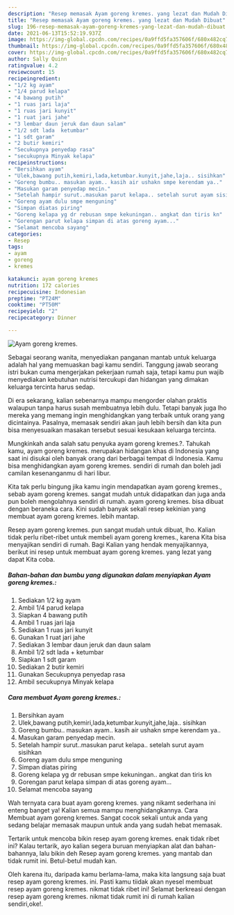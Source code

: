 ```yaml
---
description: "Resep memasak Ayam goreng kremes. yang lezat dan Mudah Dibuat"
title: "Resep memasak Ayam goreng kremes. yang lezat dan Mudah Dibuat"
slug: 196-resep-memasak-ayam-goreng-kremes-yang-lezat-dan-mudah-dibuat
date: 2021-06-13T15:52:19.937Z
image: https://img-global.cpcdn.com/recipes/0a9ffd5fa357606f/680x482cq70/ayam-goreng-kremes-foto-resep-utama.jpg
thumbnail: https://img-global.cpcdn.com/recipes/0a9ffd5fa357606f/680x482cq70/ayam-goreng-kremes-foto-resep-utama.jpg
cover: https://img-global.cpcdn.com/recipes/0a9ffd5fa357606f/680x482cq70/ayam-goreng-kremes-foto-resep-utama.jpg
author: Sally Quinn
ratingvalue: 4.2
reviewcount: 15
recipeingredient:
- "1/2 kg ayam"
- "1/4 parud kelapa"
- "4 bawang putih"
- "1 ruas jari laja"
- "1 ruas jari kunyit"
- "1 ruat jari jahe"
- "3 lembar daun jeruk dan daun salam"
- "1/2 sdt lada  ketumbar"
- "1 sdt garam"
- "2 butir kemiri"
- "Secukupnya penyedap rasa"
- "secukupnya Minyak kelapa"
recipeinstructions:
- "Bersihkan ayam"
- "Ulek,bawang putih,kemiri,lada,ketumbar.kunyit,jahe,laja.. sisihkan"
- "Goreng bumbu.. masukan ayam.. kasih air ushakn smpe kerendam ya.."
- "Masukan garam penyedap mecin."
- "Setelah hampir surut..masukan parut kelapa.. setelah surut ayam sisihkan"
- "Goreng ayam dulu smpe menguning"
- "Simpan diatas piring"
- "Goreng kelapa yg dr rebusan smpe kekuningan.. angkat dan tiris kn"
- "Gorengan parut kelapa simpan di atas goreng ayam..."
- "Selamat mencoba sayang"
categories:
- Resep
tags:
- ayam
- goreng
- kremes

katakunci: ayam goreng kremes 
nutrition: 172 calories
recipecuisine: Indonesian
preptime: "PT24M"
cooktime: "PT50M"
recipeyield: "2"
recipecategory: Dinner

---
```



![Ayam goreng kremes.](https://img-global.cpcdn.com/recipes/0a9ffd5fa357606f/680x482cq70/ayam-goreng-kremes-foto-resep-utama.jpg)

Sebagai seorang wanita, menyediakan panganan mantab untuk keluarga adalah hal yang memuaskan bagi kamu sendiri. Tanggung jawab seorang istri bukan cuma mengerjakan pekerjaan rumah saja, tetapi kamu pun wajib menyediakan kebutuhan nutrisi tercukupi dan hidangan yang dimakan keluarga tercinta harus sedap.

Di era  sekarang, kalian sebenarnya mampu mengorder olahan praktis walaupun tanpa harus susah membuatnya lebih dulu. Tetapi banyak juga lho mereka yang memang ingin menghidangkan yang terbaik untuk orang yang dicintainya. Pasalnya, memasak sendiri akan jauh lebih bersih dan kita pun bisa menyesuaikan masakan tersebut sesuai kesukaan keluarga tercinta. 



Mungkinkah anda salah satu penyuka ayam goreng kremes.?. Tahukah kamu, ayam goreng kremes. merupakan hidangan khas di Indonesia yang saat ini disukai oleh banyak orang dari berbagai tempat di Indonesia. Kamu bisa menghidangkan ayam goreng kremes. sendiri di rumah dan boleh jadi camilan kesenanganmu di hari libur.

Kita tak perlu bingung jika kamu ingin mendapatkan ayam goreng kremes., sebab ayam goreng kremes. sangat mudah untuk didapatkan dan juga anda pun boleh mengolahnya sendiri di rumah. ayam goreng kremes. bisa dibuat dengan beraneka cara. Kini sudah banyak sekali resep kekinian yang membuat ayam goreng kremes. lebih mantap.

Resep ayam goreng kremes. pun sangat mudah untuk dibuat, lho. Kalian tidak perlu ribet-ribet untuk membeli ayam goreng kremes., karena Kita bisa menyajikan sendiri di rumah. Bagi Kalian yang hendak menyajikannya, berikut ini resep untuk membuat ayam goreng kremes. yang lezat yang dapat Kita coba.

<!--inarticleads1-->

##### Bahan-bahan dan bumbu yang digunakan dalam menyiapkan Ayam goreng kremes.:

1. Sediakan 1/2 kg ayam
1. Ambil 1/4 parud kelapa
1. Siapkan 4 bawang putih
1. Ambil 1 ruas jari laja
1. Sediakan 1 ruas jari kunyit
1. Gunakan 1 ruat jari jahe
1. Sediakan 3 lembar daun jeruk dan daun salam
1. Ambil 1/2 sdt lada + ketumbar
1. Siapkan 1 sdt garam
1. Sediakan 2 butir kemiri
1. Gunakan Secukupnya penyedap rasa
1. Ambil secukupnya Minyak kelapa




<!--inarticleads2-->

##### Cara membuat Ayam goreng kremes.:

1. Bersihkan ayam
1. Ulek,bawang putih,kemiri,lada,ketumbar.kunyit,jahe,laja.. sisihkan
1. Goreng bumbu.. masukan ayam.. kasih air ushakn smpe kerendam ya..
1. Masukan garam penyedap mecin.
1. Setelah hampir surut..masukan parut kelapa.. setelah surut ayam sisihkan
1. Goreng ayam dulu smpe menguning
1. Simpan diatas piring
1. Goreng kelapa yg dr rebusan smpe kekuningan.. angkat dan tiris kn
1. Gorengan parut kelapa simpan di atas goreng ayam...
1. Selamat mencoba sayang




Wah ternyata cara buat ayam goreng kremes. yang nikamt sederhana ini enteng banget ya! Kalian semua mampu menghidangkannya. Cara Membuat ayam goreng kremes. Sangat cocok sekali untuk anda yang sedang belajar memasak maupun untuk anda yang sudah hebat memasak.

Tertarik untuk mencoba bikin resep ayam goreng kremes. enak tidak ribet ini? Kalau tertarik, ayo kalian segera buruan menyiapkan alat dan bahan-bahannya, lalu bikin deh Resep ayam goreng kremes. yang mantab dan tidak rumit ini. Betul-betul mudah kan. 

Oleh karena itu, daripada kamu berlama-lama, maka kita langsung saja buat resep ayam goreng kremes. ini. Pasti kamu tiidak akan nyesel membuat resep ayam goreng kremes. nikmat tidak ribet ini! Selamat berkreasi dengan resep ayam goreng kremes. nikmat tidak rumit ini di rumah kalian sendiri,oke!.

